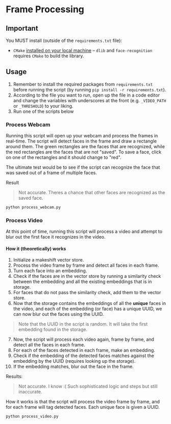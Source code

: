 # Frame Processing

## Important
You MUST install (outside of the `requirements.txt` file):

[//]: # (- `tesseract` [installed on your local machine]&#40;https://tesseract-ocr.github.io/tessdoc/Installation.html&#41; – `pytesseract` is just a library wrapper around the `tesseract` binary.`)
- `CMake` [installed on your local machine](https://cmake.org/download/) – `dlib` and `face-recognition` requires `CMake` to build the library.

## Usage
1. Remember to install the required packages from `requirements.txt` before running the script (by running `pip install -r requirements.txt`).
2. According to the file you want to run, open up the file in a code editor and change the variables with underscores at the front (e.g. `_VIDEO_PATH` or `_THRESHOLD`) to your liking.
3. Run one of the scripts below

### Process Webcam
Running this script will open up your webcam and process the frames in real-time. The script will detect faces in the frame and draw a rectangle around them. The green rectangles are the faces that are recognized, while the red rectangles are the faces that are not "saved". To save a face, click on one of the rectangles and it should change to "red".

The ultimate test would be to see if the script can recognize the face that was saved out of a frame of multiple faces.

Result
> Not accurate. Theres a chance that other faces are recognized as the saved face.
> 
```bash
python process_webcam.py
```

### Process Video
At this point of time, running this script will process a video and attempt to blur out the first face it recognizes in the video.

#### How it (theoretically) works
1. Initialize a makeshift vector store.
2. Process the video frame by frame and detect all faces in each frame.
3. Turn each face into an embedding.
4. Check if the faces are in the vector store by running a similarity check between the embedding and all the existing embeddings that is in storage.
5. For faces that do not pass the similarity check, add them to the vector store.
6. Now that the storage contains the embeddings of all the **unique** faces in the video, and each of the embedding (or face) has a unique UUID, we can now blur out the faces using the UUID.

> Note that the UUID in the script is random. It will take the first embedding found in the storage.
7. Now, the script will process each video again, frame by frame, and detect all the faces in each frame.
8. For each of the faces detected in each frame, make an embedding.
9. Check if the embedding of the detected faces matches against the embedding by the UUID (requires looking up the storage).
10. If the embedding matches, blur out the face in the frame.

Results:
> Not accurate. I know :( Such sophisticated logic and steps but still inaccurate.


How it works is that the script will process the video frame by frame, and for each frame will tag detected faces. Each unique face is given a UUID.
```bash
python process_video.py
```